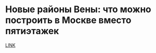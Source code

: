 # Новые районы Вены: что можно построить в Москве вместо пятиэтажек



[LINK](https://varlamov.ru/2356824.html)